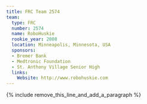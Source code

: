 ```yaml
---
title: FRC Team 2574
team:
  type: FRC
  number: 2574
  name: RoboHuskie
  rookie_year: 2008
  location: Minneapolis, Minnesota, USA
  sponsors:
  - Bremer Bank
  - Medtronic Foundation
  - St. Anthony Village Senior High
  links:
    Website: http://www.robohuskie.com
---
```


{% include remove_this_line_and_add_a_paragraph %}